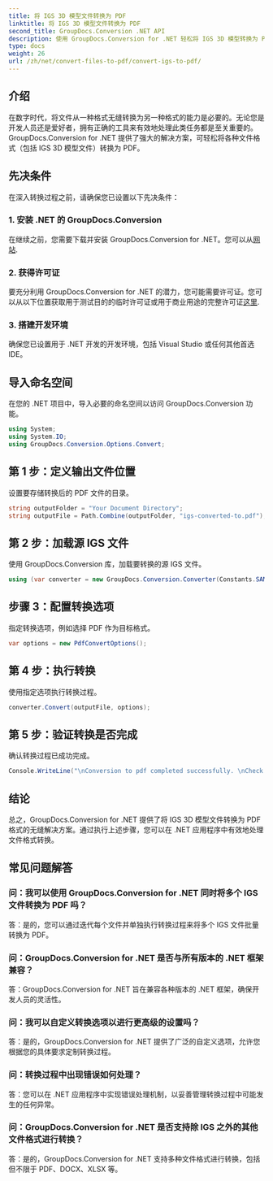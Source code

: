 ```yaml
---
title: 将 IGS 3D 模型文件转换为 PDF
linktitle: 将 IGS 3D 模型文件转换为 PDF
second_title: GroupDocs.Conversion .NET API
description: 使用 GroupDocs.Conversion for .NET 轻松将 IGS 3D 模型转换为 PDF。立即下载以实现无缝文件格式转换。
type: docs
weight: 26
url: /zh/net/convert-files-to-pdf/convert-igs-to-pdf/
---
```

## 介绍
在数字时代，将文件从一种格式无缝转换为另一种格式的能力是必要的。无论您是开发人员还是爱好者，拥有正确的工具来有效地处理此类任务都是至关重要的。 GroupDocs.Conversion for .NET 提供了强大的解决方案，可轻松将各种文件格式（包括 IGS 3D 模型文件）转换为 PDF。
## 先决条件
在深入转换过程之前，请确保您已设置以下先决条件：
### 1. 安装 .NET 的 GroupDocs.Conversion
在继续之前，您需要下载并安装 GroupDocs.Conversion for .NET。您可以从[网站](https://releases.groupdocs.com/conversion/net/).
### 2. 获得许可证
要充分利用 GroupDocs.Conversion for .NET 的潜力，您可能需要许可证。您可以从以下位置获取用于测试目的的临时许可证或用于商业用途的完整许可证[这里](https://purchase.groupdocs.com/buy).
### 3. 搭建开发环境
确保您已设置用于 .NET 开发的开发环境，包括 Visual Studio 或任何其他首选 IDE。

## 导入命名空间
在您的 .NET 项目中，导入必要的命名空间以访问 GroupDocs.Conversion 功能。
```csharp
using System;
using System.IO;
using GroupDocs.Conversion.Options.Convert;
```
## 第 1 步：定义输出文件位置
设置要存储转换后的 PDF 文件的目录。
```csharp
string outputFolder = "Your Document Directory";
string outputFile = Path.Combine(outputFolder, "igs-converted-to.pdf");
```
## 第 2 步：加载源 IGS 文件
使用 GroupDocs.Conversion 库，加载要转换的源 IGS 文件。
```csharp
using (var converter = new GroupDocs.Conversion.Converter(Constants.SAMPLE_IGS))
```
## 步骤 3：配置转换选项
指定转换选项，例如选择 PDF 作为目标格式。
```csharp
var options = new PdfConvertOptions();
```
## 第 4 步：执行转换
使用指定选项执行转换过程。
```csharp
converter.Convert(outputFile, options);
```
## 第 5 步：验证转换是否完成
确认转换过程已成功完成。
```csharp
Console.WriteLine("\nConversion to pdf completed successfully. \nCheck output in {0}", outputFolder);
```

## 结论
总之，GroupDocs.Conversion for .NET 提供了将 IGS 3D 模型文件转换为 PDF 格式的无缝解决方案。通过执行上述步骤，您可以在 .NET 应用程序中有效地处理文件格式转换。
## 常见问题解答
### 问：我可以使用 GroupDocs.Conversion for .NET 同时将多个 IGS 文件转换为 PDF 吗？
答：是的，您可以通过迭代每个文件并单独执行转换过程来将多个 IGS 文件批量转换为 PDF。
### 问：GroupDocs.Conversion for .NET 是否与所有版本的 .NET 框架兼容？
答：GroupDocs.Conversion for .NET 旨在兼容各种版本的 .NET 框架，确保开发人员的灵活性。
### 问：我可以自定义转换选项以进行更高级的设置吗？
答：是的，GroupDocs.Conversion for .NET 提供了广泛的自定义选项，允许您根据您的具体要求定制转换过程。
### 问：转换过程中出现错误如何处理？
答：您可以在 .NET 应用程序中实现错误处理机制，以妥善管理转换过程中可能发生的任何异常。
### 问：GroupDocs.Conversion for .NET 是否支持除 IGS 之外的其他文件格式进行转换？
答：是的，GroupDocs.Conversion for .NET 支持多种文件格式进行转换，包括但不限于 PDF、DOCX、XLSX 等。